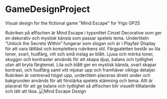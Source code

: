 # GameDesignProject
Visual design for the fictional game "Mind Escape" for Yrgo GP25

Rubriken på affischen är Mind Escape i typsnittet Cinzel Decorative som ger en dekorativ och mystisk känsla som passar spelets tema. 
Undertiteln “Unlock the Secrets Within” fungerar som slogan och är i Playfair Display för att vara lättläst och komplettera rubrikens stil.
Färgpaletten består av lila toner, svart, hudfärg, vitt och små inslag av blått. 
Ljusa och mörka toner, skuggor och kontraster används för att skapa djup, balans och tydlighet utan att bryta färgtemat. Lila och blått ger en mystisk känsla, svart skapar kontrast, och hudfärg samt vitt mjukar upp och framhäver viktiga detaljer.
Rubriken är centrerad högst upp, undertiteln placeras direkt under och bakgrunden används för att förstärka spelets stämning och tema. Allt är placerat för att ge balans och tydlighet så affischen blir visuellt tilltalande och lätt att läsa.
![Mind Escape Design](Game%20Design.png)
